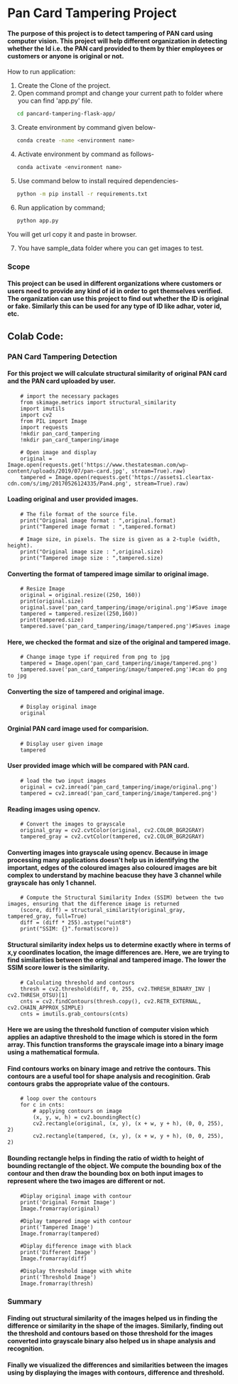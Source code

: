 # Pan Card Tampering Project
#### The purpose of this project is to detect tampering of PAN card using computer vision. This project will help different organization in detecting whether the Id i.e. the PAN card provided to them by thier employees or customers or anyone is original or not.


How to run application:
 1. Create the Clone of the project.
 2. Open command prompt and change your current path to folder where you can find 'app.py' file.
```bash 
   cd pancard-tampering-flask-app/
```

 3. Create environment by command given below- 
```bash
   conda create -name <environment name>
```

 4. Activate environment by command as follows- 
```bash
   conda activate <environment name>
```

 5. Use command below to install required dependencies- 
```bash
   python -m pip install -r requirements.txt
```
 
 6. Run application by command;
```bash
   python app.py
```
You will get url copy it and paste in browser.

 7. You have sample_data folder where you can get images to test.

### Scope
#### This project can be used in different organizations where customers or users need to provide any kind of id in order to get themselves verified. The organization can use this project to find out whether the ID is original or fake. Similarly this can be used for any type of ID like adhar, voter id, etc.


## Colab Code:


### PAN Card Tampering Detection
#### For this project we will calculate structural similarity of original PAN card and the PAN card uploaded by user.
```code
    # import the necessary packages
    from skimage.metrics import structural_similarity
    import imutils
    import cv2
    from PIL import Image
    import requests
    !mkdir pan_card_tampering
    !mkdir pan_card_tampering/image
```
```code
    # Open image and display
    original = Image.open(requests.get('https://www.thestatesman.com/wp-content/uploads/2019/07/pan-card.jpg', stream=True).raw)
    tampered = Image.open(requests.get('https://assets1.cleartax-cdn.com/s/img/20170526124335/Pan4.png', stream=True).raw) 
```
#### Loading original and user provided images.

```code
    # The file format of the source file.
    print("Original image format : ",original.format) 
    print("Tampered image format : ",tampered.format)
```

```code
    # Image size, in pixels. The size is given as a 2-tuple (width, height).
    print("Original image size : ",original.size) 
    print("Tampered image size : ",tampered.size) 
```
#### Converting the format of  tampered image similar to original image.


```code
    # Resize Image
    original = original.resize((250, 160))
    print(original.size)
    original.save('pan_card_tampering/image/original.png')#Save image
    tampered = tampered.resize((250,160))
    print(tampered.size)
    tampered.save('pan_card_tampering/image/tampered.png')#Saves image
```
####  Here, we checked the format and size of the original and tampered image.

```code
    # Change image type if required from png to jpg
    tampered = Image.open('pan_card_tampering/image/tampered.png')
    tampered.save('pan_card_tampering/image/tampered.png')#can do png to jpg
```

#### Converting the size of tampered and original image.

```code
    # Display original image
    original
```
#### Orginial PAN card image used for comparision.

```code
    # Display user given image
    tampered
```
#### User provided image which will be compared with PAN card.

```code
    # load the two input images
    original = cv2.imread('pan_card_tampering/image/original.png')
    tampered = cv2.imread('pan_card_tampering/image/tampered.png')
```
#### Reading images using opencv.

```code
    # Convert the images to grayscale
    original_gray = cv2.cvtColor(original, cv2.COLOR_BGR2GRAY)
    tampered_gray = cv2.cvtColor(tampered, cv2.COLOR_BGR2GRAY)
```
#### Converting images into grayscale using opencv. Because in image processing many applications doesn't help us in identifying the important, edges of the coloured images also coloured images are bit complex to understand by machine beacuse they have 3 channel while grayscale has only 1 channel.  

```code
    # Compute the Structural Similarity Index (SSIM) between the two images, ensuring that the difference image is returned
    (score, diff) = structural_similarity(original_gray, tampered_gray, full=True)
    diff = (diff * 255).astype("uint8")
    print("SSIM: {}".format(score))
```
#### Structural similarity index helps us to determine exactly where in terms of x,y coordinates location, the image differences are. Here, we are trying to find similarities between the original and tampered image. The lower the SSIM score lower is the similarity.

```code
    # Calculating threshold and contours 
    thresh = cv2.threshold(diff, 0, 255, cv2.THRESH_BINARY_INV | cv2.THRESH_OTSU)[1]
    cnts = cv2.findContours(thresh.copy(), cv2.RETR_EXTERNAL, cv2.CHAIN_APPROX_SIMPLE)
    cnts = imutils.grab_contours(cnts)
```
#### Here we are using the threshold function of computer vision which applies an adaptive threshold to the image which is stored in the form array. This function transforms the grayscale image into a binary image using a mathematical formula.
#### Find contours works on binary image and retrive the contours. This contours are a useful tool for shape analysis and recoginition. Grab contours grabs the appropriate value of the contours.

```code
    # loop over the contours
    for c in cnts:
        # applying contours on image
        (x, y, w, h) = cv2.boundingRect(c)
        cv2.rectangle(original, (x, y), (x + w, y + h), (0, 0, 255), 2)
        cv2.rectangle(tampered, (x, y), (x + w, y + h), (0, 0, 255), 2)
```
#### Bounding rectangle helps in finding the ratio of width to height of bounding rectangle of the object. We compute the bounding box of the contour and then draw the bounding box on both input images to represent where the two images are different or not.
```code
    #Diplay original image with contour
    print('Original Format Image')
    Image.fromarray(original)
```
```code
    #Diplay tampered image with contour
    print('Tampered Image')
    Image.fromarray(tampered)
```
```code
    #Diplay difference image with black
    print('Different Image')
    Image.fromarray(diff)
```
```code
    #Display threshold image with white
    print('Threshold Image')
    Image.fromarray(thresh)
```
### Summary 
#### Finding out structural similarity of the images helped us in finding the difference or similarity in the shape of the images. Similarly, finding out the threshold and contours based on those threshold for the images converted into grayscale binary also helped us in shape analysis and recognition. 
#### Finally we visualized the differences and similarities between the images using by displaying the images with contours, difference and threshold.  
